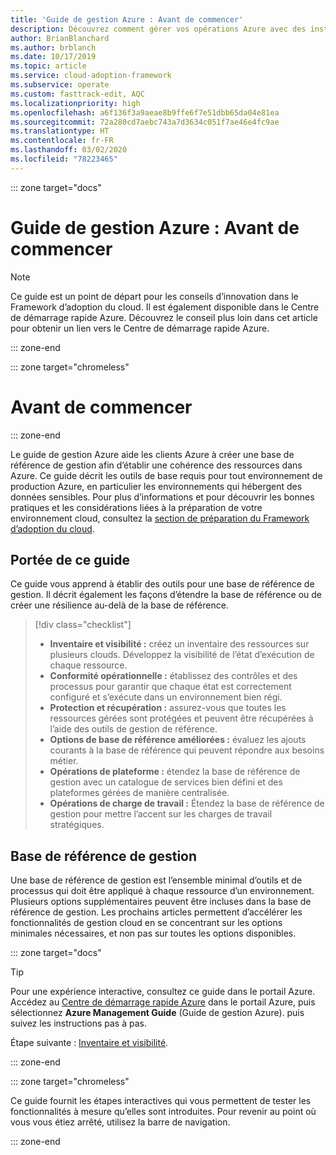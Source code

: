 ```yaml
---
title: 'Guide de gestion Azure : Avant de commencer'
description: Découvrez comment gérer vos opérations Azure avec des instructions pas à pas.
author: BrianBlanchard
ms.author: brblanch
ms.date: 10/17/2019
ms.topic: article
ms.service: cloud-adoption-framework
ms.subservice: operate
ms.custom: fasttrack-edit, AQC
ms.localizationpriority: high
ms.openlocfilehash: a6f136f3a9aeae8b9ffe6f7e51dbb65da04e81ea
ms.sourcegitcommit: 72a280cd7aebc743a7d3634c051f7ae46e4fc9ae
ms.translationtype: HT
ms.contentlocale: fr-FR
ms.lasthandoff: 03/02/2020
ms.locfileid: "78223465"
---
```

::: zone target="docs"

# <a name="azure-management-guide-before-you-start"></a>Guide de gestion Azure : Avant de commencer

> [!NOTE]
> Ce guide est un point de départ pour les conseils d’innovation dans le Framework d’adoption du cloud. Il est également disponible dans le Centre de démarrage rapide Azure. Découvrez le conseil plus loin dans cet article pour obtenir un lien vers le Centre de démarrage rapide Azure.

::: zone-end

::: zone target="chromeless"

# <a name="before-you-start"></a>Avant de commencer

::: zone-end

Le guide de gestion Azure aide les clients Azure à créer une base de référence de gestion afin d’établir une cohérence des ressources dans Azure. Ce guide décrit les outils de base requis pour tout environnement de production Azure, en particulier les environnements qui hébergent des données sensibles. Pour plus d’informations et pour découvrir les bonnes pratiques et les considérations liées à la préparation de votre environnement cloud, consultez la [section de préparation du Framework d’adoption du cloud](../index.md).

## <a name="scope-of-this-guide"></a>Portée de ce guide

Ce guide vous apprend à établir des outils pour une base de référence de gestion. Il décrit également les façons d’étendre la base de référence ou de créer une résilience au-delà de la base de référence.

> [!div class="checklist"]
>
> - **Inventaire et visibilité :** créez un inventaire des ressources sur plusieurs clouds. Développez la visibilité de l’état d’exécution de chaque ressource.
> - **Conformité opérationnelle :** établissez des contrôles et des processus pour garantir que chaque état est correctement configuré et s’exécute dans un environnement bien régi.
> - **Protection et récupération :** assurez-vous que toutes les ressources gérées sont protégées et peuvent être récupérées à l’aide des outils de gestion de référence.
> - **Options de base de référence améliorées :** évaluez les ajouts courants à la base de référence qui peuvent répondre aux besoins métier.
> - **Opérations de plateforme :** étendez la base de référence de gestion avec un catalogue de services bien défini et des plateformes gérées de manière centralisée.
> - **Opérations de charge de travail :** Étendez la base de référence de gestion pour mettre l’accent sur les charges de travail stratégiques.

## <a name="management-baseline"></a>Base de référence de gestion

Une base de référence de gestion est l’ensemble minimal d’outils et de processus qui doit être appliqué à chaque ressource d’un environnement. Plusieurs options supplémentaires peuvent être incluses dans la base de référence de gestion. Les prochains articles permettent d’accélérer les fonctionnalités de gestion cloud en se concentrant sur les options minimales nécessaires, et non pas sur toutes les options disponibles.

::: zone target="docs"

> [!TIP]
> Pour une expérience interactive, consultez ce guide dans le portail Azure. Accédez au [Centre de démarrage rapide Azure](https://portal.azure.com/?feature.quickstart=true#blade/Microsoft_Azure_Resources/QuickstartCenterBlade) dans le portail Azure, puis sélectionnez **Azure Management Guide** (Guide de gestion Azure). puis suivez les instructions pas à pas.

Étape suivante : [Inventaire et visibilité](./inventory.md).

::: zone-end

::: zone target="chromeless"

Ce guide fournit les étapes interactives qui vous permettent de tester les fonctionnalités à mesure qu’elles sont introduites. Pour revenir au point où vous vous étiez arrêté, utilisez la barre de navigation.

::: zone-end

